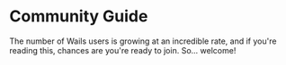# Community Guide

The number of Wails users is growing at an incredible rate, and if you're reading this, chances are you're ready to join. So... welcome!
